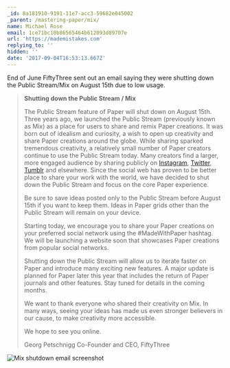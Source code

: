 ```yaml
---
_id: 8a181910-9191-11e7-acc3-59682e045002
_parent: /mastering-paper/mix/
name: Michael Rose
email: 1ce71bc10b86565464b612093d89707e
url: 'https://mademistakes.com'
replying_to: ''
hidden: ''
date: '2017-09-04T16:53:13.667Z'
---
```


End of June FiftyThree sent out an email saying they were shutting down the
Public Stream/Mix on August 15th due to low usage.

> **Shutting down the Public Stream / Mix**
>
> The Public Stream feature of Paper will shut down on August 15th. Three years
> ago, we launched the Public Stream (previously known as Mix) as a place for
> users to share and remix Paper creations. It was born out of idealism and
> curiosity, a wish to open up creativity and share Paper creations around the
> globe. While sharing sparked tremendous creativity, a relatively small number
> of Paper creators continue to use the Public Stream today. Many creators find
> a larger, more engaged audience by sharing publicly on
> [Instagram](https://www.instagram.com/explore/tags/madewithpaper/),
> [Twitter](https://twitter.com/search?f=tweets&vertical=default&q=%23madewithpaper&src=typd),
> [Tumblr](https://www.tumblr.com/tagged/madewithpaper) and elsewhere. Since the
> social web has proven to be better place to share your work with the world, we
> have decided to shut down the Public Stream and focus on the core Paper
> experience.
>
> Be sure to save ideas posted only to the Public Stream before August 15th if
> you want to keep them. Ideas in Paper grids other than the Public Stream will
> remain on your device.
>
> Starting today, we encourage you to share your Paper creations on your
> preferred social network using the #MadeWithPaper hashtag. We will be
> launching a website soon that showcases Paper creations from popular social
> networks.
>
> Shutting down the Public Stream will allow us to iterate faster on Paper and
> introduce many exciting new features. A major update is planned for Paper
> later this year that includes the return of Paper journals and other features.
> Stay tuned for details in the coming months.
>
> We want to thank everyone who shared their creativity on Mix. In many ways,
> seeing your ideas has made us even stronger believers in our cause, to make
> creativity more accessible.
>
> We hope to see you online.
>
> Georg Petschnigg Co-Founder and CEO, FiftyThree

![Mix shutdown email screenshot](../../../images/mix-shutdown-email.png)
